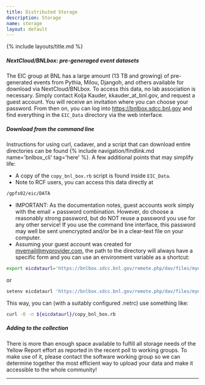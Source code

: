 ```yaml
---
title: Distributed Storage
description: Storage
name: storage
layout: default
---
```


{% include layouts/title.md %}

##### NextCloud/BNLbox: pre-generaged event datasets

The EIC group at BNL has a large amount (13 TB and growing) of
pre-generated events from Pythia, Milou, Djangoh, and others available
for download via NextCloud/BNLbox.
To access this data, no lab association is necessary. Simply contact
Kolja Kauder, kkauder_at_bnl.gov, and request a guest account.
You will receive an invitation where you can choose your password. From then on, you can log into
https://bnlbox.sdcc.bnl.gov
and find everything in the ```EIC_Data``` directory via the web interface.

##### Download from the command line

Instructions for using curl, cadaver, and a script that can download entire directories can be found
{% include navigation/findlink.md name='bnlbox_cli' tag='here' %}.
A few additional points that may simplify life:
* A copy of the ```copy_bnl_box.rb``` script is found inside ```EIC_Data```.
* Note to RCF users, you can access this data directly at
```bash
/gpfs02/eic/DATA
```
* IMPORTANT: As the documentation notes, guest accounts work simply with the email + password combination.
However, do choose a reasonably strong password, but do NOT reuse a password you use for any other service!
If you use the command line interface, this password may well be sent unencrypted and/or be in a clear-text
file on your computer.
* Assuming your guest account was created for myemail@myprovider.com, the path to the directory will always have a specific form and you can use an environment variable as a shortcut:
```bash
export eicdataurl='https://bnlbox.sdcc.bnl.gov/remote.php/dav/files/myemail@myprovider.com/EIC_Data'
```
or
```bash
setenv eicdataurl 'https://bnlbox.sdcc.bnl.gov/remote.php/dav/files/myemail@myprovider.com/EIC_Data'
```
This way, you can (with a suitably configured .netrc) use something like:
```bash
curl -O -n ${eicdataurl}/copy_bnl_box.rb
```

##### Adding to the collection
There is more than enough space available to fulfill all storage needs
of the Yellow Report effort as reported in the recent poll to working
groups. To make use of it, please contact the software working group
so we can determine together the most efficient way to upload your
data and make it accessible to the whole community!

<hr/>

